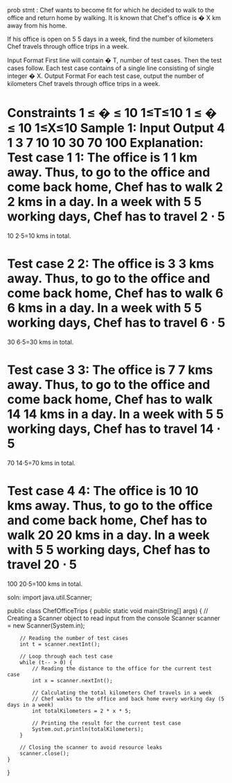 prob stmt :
Chef wants to become fit for which he decided to walk to the office and return home by walking. It is known that Chef's office is 
�
X km away from his home.

If his office is open on 
5
5 days in a week, find the number of kilometers Chef travels through office trips in a week.

Input Format
First line will contain 
�
T, number of test cases. Then the test cases follow.
Each test case contains of a single line consisting of single integer 
�
X.
Output Format
For each test case, output the number of kilometers Chef travels through office trips in a week.

Constraints
1
≤
�
≤
10
1≤T≤10
1
≤
�
≤
10
1≤X≤10
Sample 1:
Input
Output
4
1
3
7
10
10
30
70
100
Explanation:
Test case 
1
1: The office is 
1
1 km away. Thus, to go to the office and come back home, Chef has to walk 
2
2 kms in a day. In a week with 
5
5 working days, Chef has to travel 
2
⋅
5
=
10
2⋅5=10 kms in total.

Test case 
2
2: The office is 
3
3 kms away. Thus, to go to the office and come back home, Chef has to walk 
6
6 kms in a day. In a week with 
5
5 working days, Chef has to travel 
6
⋅
5
=
30
6⋅5=30 kms in total.

Test case 
3
3: The office is 
7
7 kms away. Thus, to go to the office and come back home, Chef has to walk 
14
14 kms in a day. In a week with 
5
5 working days, Chef has to travel 
14
⋅
5
=
70
14⋅5=70 kms in total.

Test case 
4
4: The office is 
10
10 kms away. Thus, to go to the office and come back home, Chef has to walk 
20
20 kms in a day. In a week with 
5
5 working days, Chef has to travel 
20
⋅
5
=
100
20⋅5=100 kms in total.




soln:
import java.util.Scanner;

public class ChefOfficeTrips {
    public static void main(String[] args) {
        // Creating a Scanner object to read input from the console
        Scanner scanner = new Scanner(System.in);

        // Reading the number of test cases
        int t = scanner.nextInt();

        // Loop through each test case
        while (t-- > 0) {
            // Reading the distance to the office for the current test case
            int x = scanner.nextInt();

            // Calculating the total kilometers Chef travels in a week
            // Chef walks to the office and back home every working day (5 days in a week)
            int totalKilometers = 2 * x * 5;

            // Printing the result for the current test case
            System.out.println(totalKilometers);
        }

        // Closing the scanner to avoid resource leaks
        scanner.close();
    }
}

